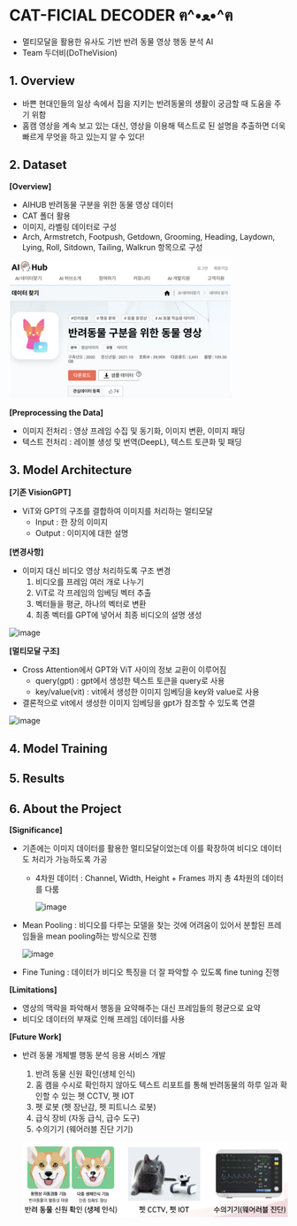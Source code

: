 # CAT-FICIAL DECODER ฅ^•ﻌ•^ฅ
- 멀티모달을 활용한 유사도 기반 반려 동물 영상 행동 분석 AI
- Team 두더비(DoTheVision) 

## 1. Overview
- 바쁜 현대인들의 일상 속에서 집을 지키는 반려동물의 생활이 궁금할 때 도움을 주기 위함
- 홈캠 영상을 계속 보고 있는 대신, 영상을 이용해 텍스트로 된 설명을 추출하면 더욱 빠르게 무엇을 하고 있는지 알 수 있다! 

## 2. Dataset

**[Overview]**

- AIHUB 반려동물 구분을 위한 동물 영상 데이터
- CAT 폴더 활용
- 이미지, 라벨링 데이터로 구성
- Arch, Armstretch, Footpush, Getdown, Grooming, Heading, Laydown, Lying, Roll, Sitdown, Tailing, Walkrun 항목으로 구성

![데이터 출처](images/16.PNG)

**[Preprocessing the Data]**
- 이미지 전처리 : 영상 프레임 수집 및 동기화, 이미지 변환, 이미지 패딩
- 텍스트 전처리 : 레이블 생성 및 번역(DeepL), 텍스트 토큰화 및 패딩


## 3. Model Architecture

**[기존 VisionGPT]**

- ViT와 GPT의 구조를 결합하여 이미지를 처리하는 멀티모달
  - Input : 한 장의 이미지
  - Output : 이미지에 대한 설명

**[변경사항]**

- 이미지 대신 비디오 영상 처리하도록 구조 변경
     1. 비디오를 프레임 여러 개로 나누기
     2. ViT로 각 프레임의 임베딩 벡터 추출
     3. 벡터들을 평균, 하나의 벡터로 변환
     4. 최종 벡터를 GPT에 넣어서 최종 비디오의 설명 생성

![image](https://github.com/user-attachments/assets/bfa96d8c-b19b-4db9-9719-8c02f0f138e9)

**[멀티모달 구조]**

- Cross Attention에서 GPT와 ViT 사이의 정보 교환이 이루어짐
  - query(gpt) : gpt에서 생성한 텍스트 토큰을 query로 사용
  - key/value(vit) : vit에서 생성한 이미지 임베딩을 key와 value로 사용
- 결론적으로 vit에서 생성한 이미지 임베딩을 gpt가 참조할 수 있도록 연결

![image](https://github.com/user-attachments/assets/47eae9e8-1872-4f1e-8ca7-791269a9900e)


## 4. Model Training


## 5. Results

## 6. About the Project

**[Significance]**

- 기존에는 이미지 데이터를 활용한 멀티모달이었는데 이를 확장하여 비디오 데이터도 처리가 가능하도록 가공
  
  - 4차원 데이터 : Channel, Width, Height + Frames 까지 총 4차원의 데이터를 다룸
    
    ![image](https://github.com/user-attachments/assets/93e86271-2bed-4067-858a-a2b092cb2e70)

 - Mean Pooling : 비디오를 다루는 모델을 찾는 것에 어려움이 있어서 분할된 프레임들을 mean pooling하는 방식으로 진행
    
    ![image](https://github.com/user-attachments/assets/9d974622-ca58-407b-92cc-22e5c5e79c7d)

 - Fine Tuning : 데이터가 비디오 특징을 더 잘 파악할 수 있도록 fine tuning 진행

**[Limitations]**
- 영상의 맥락을 파악해서 행동을 요약해주는 대신 프레임들의 평균으로 요약
- 비디오 데이터의 부재로 인해 프레임 데이터를 사용  
  

**[Future Work]**
- 반려 동물 개체별 행동 분석 응용 서비스 개발
  
  1) 반려 동물 신원 확인(생체 인식)
  2) 홈 캠을 수시로 확인하지 않아도 텍스트 리포트를 통해 반려동물의 하루 일과 확인할 수 있는 펫 CCTV, 펫 IOT
  3) 펫 로봇 (펫 장난감, 펫 피트니스 로봇)
  4) 급식 장비 (자동 급식, 급수 도구)
  5) 수의기기 (웨어러블 진단 기기)
 
  ![발전 방안 사진](images/23.PNG)



